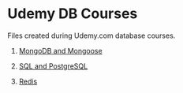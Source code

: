 # Udemy DB Courses

Files created during Udemy.com database courses.

1. [MongoDB and Mongoose](https://www.udemy.com/course/mongodb-4-complete-course)

2. [SQL and PostgreSQL](https://www.udemy.com/course/sql-and-postgresql)

3. [Redis](https://www.udemy.com/course/redis-the-complete-developers-guide-p)
